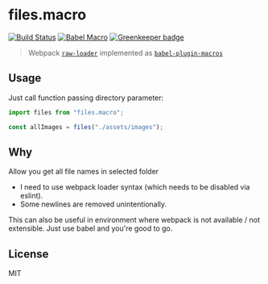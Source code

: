 # files.macro

[![Build Status](https://travis-ci.org/pveyes/raw.macro.svg?branch=master)](https://travis-ci.org/pveyes/raw.macro) [![Babel Macro](https://img.shields.io/badge/babel--macro-%F0%9F%8E%A3-f5da55.svg?style=flat-square)](https://github.com/kentcdodds/babel-plugin-macros) [![Greenkeeper badge](https://badges.greenkeeper.io/pveyes/raw.macro.svg)](https://greenkeeper.io/)

> Webpack [`raw-loader`](https://github.com/webpack-contrib/raw-loader) implemented as [`babel-plugin-macros`](https://github.com/kentcdodds/babel-plugin-macros)

## Usage

Just call function passing directory parameter:

```js
import files from "files.macro";

const allImages = files("./assets/images");
```

## Why

Allow you get all file names in selected folder

* I need to use webpack loader syntax (which needs to be disabled via eslint).
* Some newlines are removed unintentionally.

This can also be useful in environment where webpack is not available / not extensible. Just use babel and you're good to go.

## License

MIT